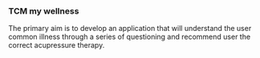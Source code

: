 ### TCM my wellness

The primary aim is to develop an application that will understand the user common illness 
through a series of questioning and recommend user the correct acupressure therapy.
